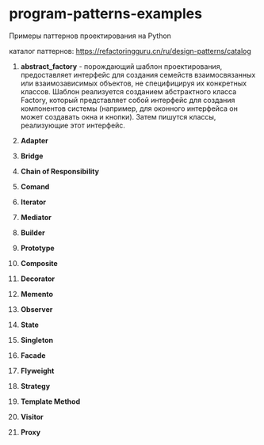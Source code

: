 # program-patterns-examples
Примеры паттернов проектирования на Python

каталог паттернов:
https://refactoringguru.cn/ru/design-patterns/catalog

1) **abstract_factory** - порождающий шаблон проектирования, предоставляет интерфейс для создания семейств взаимосвязанных или взаимозависимых объектов, не специфицируя их конкретных классов. Шаблон реализуется созданием абстрактного класса Factory, который представляет собой интерфейс для создания компонентов системы (например, для оконного интерфейса он может создавать окна и кнопки). Затем пишутся классы, реализующие этот интерфейс.

2) **Adapter**
3) **Bridge**
4) **Chain of Responsibility**
5) **Comand**
6) **Iterator**
7) **Mediator**
8) **Builder**
9) **Prototype**
10) **Composite**
11) **Decorator**
12) **Memento**
13) **Observer**
14) **State**
15) **Singleton**
16) **Facade**
17) **Flyweight**
18) **Strategy**
19) **Template Method**
20) **Visitor**
21) **Proxy**
